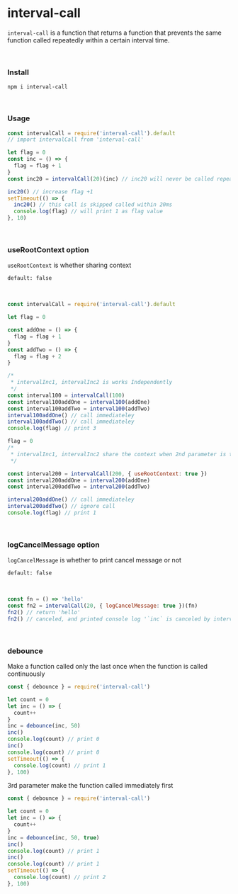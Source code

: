 # interval-call

`interval-call` is a function that returns a function that prevents the same function called repeatedly within a certain interval time.

<br>

### Install

```
npm i interval-call
```

<br>

### Usage

```javascript
const intervalCall = require('interval-call').default
// import intervalCall from 'interval-call'

let flag = 0
const inc = () => {
  flag = flag + 1
}
const inc20 = intervalCall(20)(inc) // inc20 will never be called repeatedly within 20ms

inc20() // increase flag +1
setTimeout(() => {
  inc20() // this call is skipped called within 20ms
  console.log(flag) // will print 1 as flag value
}, 10)
```

<br>

### useRootContext option

`useRootContext` is whether sharing context

```
default: false
```

<br>

```javascript
const intervalCall = require('interval-call').default

let flag = 0

const addOne = () => {
  flag = flag + 1
}
const addTwo = () => {
  flag = flag + 2
}

/*
 * intervalInc1, intervalInc2 is works Independently
 */
const interval100 = intervalCall(100)
const interval100addOne = interval100(addOne)
const interval100addTwo = interval100(addTwo)
interval100addOne() // call immediateley
interval100addTwo() // call immediateley
console.log(flag) // print 3

flag = 0
/*
 * intervalInc1, intervalInc2 share the context when 2nd parameter is true
 */

const interval200 = intervalCall(200, { useRootContext: true })
const interval200addOne = interval200(addOne)
const interval200addTwo = interval200(addTwo)

interval200addOne() // call immediateley
interval200addTwo() // ignore call
console.log(flag) // print 1
```

<br>

### logCancelMessage option

`logCancelMessage` is whether to print cancel message or not

```
default: false
```

<br>

```javascript
const fn = () => 'hello'
const fn2 = intervalCall(20, { logCancelMessage: true })(fn)
fn2() // return 'hello'
fn2() // canceled, and printed console log '`inc` is canceled by intervalCall`'
```

<br>

### debounce

Make a function called only the last once when the function is called continuously

```javascript
const { debounce } = require('interval-call')

let count = 0
let inc = () => {
  count++
}
inc = debounce(inc, 50)
inc()
console.log(count) // print 0
inc()
console.log(count) // print 0
setTimeout(() => {
  console.log(count) // print 1
}, 100)
```

3rd parameter make the function called immediately first

```javascript
const { debounce } = require('interval-call')

let count = 0
let inc = () => {
  count++
}
inc = debounce(inc, 50, true)
inc()
console.log(count) // print 1
inc()
console.log(count) // print 1
setTimeout(() => {
  console.log(count) // print 2
}, 100)
```
